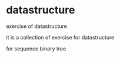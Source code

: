 datastructure
=============

exercise of datastructure

it is a collection of exercise for datastructure

for sequence binary tree
